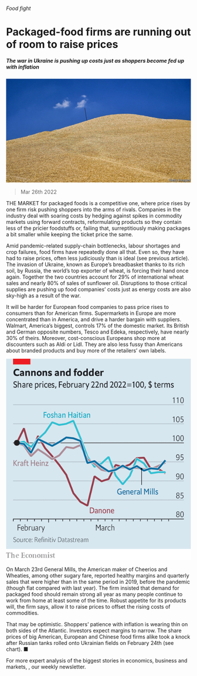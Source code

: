 ###### Food fight

# Packaged-food firms are running out of room to raise prices 

##### The war in Ukraine is pushing up costs just as shoppers become fed up with inflation 

![image](images/20220326_wbp504.jpg) 

> Mar 26th 2022 

THE MARKET for packaged foods is a competitive one, where price rises by one firm risk pushing shoppers into the arms of rivals. Companies in the industry deal with soaring costs by hedging against spikes in commodity markets using forward contracts, reformulating products so they contain less of the pricier foodstuffs or, failing that, surreptitiously making packages a bit smaller while keeping the ticket price the same.

Amid pandemic-related supply-chain bottlenecks, labour shortages and crop failures, food firms have repeatedly done all that. Even so, they have had to raise prices, often less judiciously than is ideal (see previous article). The invasion of Ukraine, known as Europe’s breadbasket thanks to its rich soil, by Russia, the world’s top exporter of wheat, is forcing their hand once again. Together the two countries account for 29% of international wheat sales and nearly 80% of sales of sunflower oil. Disruptions to those critical supplies are pushing up food companies’ costs just as energy costs are also sky-high as a result of the war.


It will be harder for European food companies to pass price rises to consumers than for American firms. Supermarkets in Europe are more concentrated than in America, and drive a harder bargain with suppliers. Walmart, America’s biggest, controls 17% of the domestic market. Its British and German opposite numbers, Tesco and Edeka, respectively, have nearly 30% of theirs. Moreover, cost-conscious Europeans shop more at discounters such as Aldi or Lidl. They are also less fussy than Americans about branded products and buy more of the retailers’ own labels.

![image](images/20220326_WBC750.png) 


On March 23rd General Mills, the American maker of Cheerios and Wheaties, among other sugary fare, reported healthy margins and quarterly sales that were higher than in the same period in 2019, before the pandemic (though flat compared with last year). The firm insisted that demand for packaged food should remain strong all year as many people continue to work from home at least some of the time. Robust appetite for its products will, the firm says, allow it to raise prices to offset the rising costs of commodities.

That may be optimistic. Shoppers’ patience with inflation is wearing thin on both sides of the Atlantic. Investors expect margins to narrow. The share prices of big American, European and Chinese food firms alike took a knock after Russian tanks rolled onto Ukrainian fields on February 24th (see chart). ■

For more expert analysis of the biggest stories in economics, business and markets, , our weekly newsletter.

